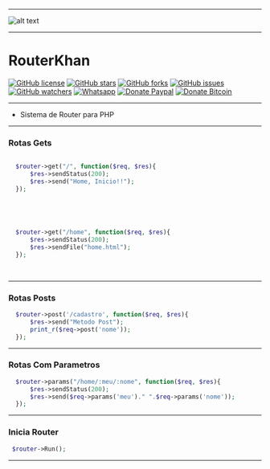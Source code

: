 -------------------------------


![alt text](https://i.imgur.com/9bNPdrP.gif "Logo RouterKhan")


-------------------------------


# RouterKhan
[![GitHub license](https://img.shields.io/badge/license-MIT-blue.svg)](https://raw.githubusercontent.com/PaulaoDev/router-khan/master/LICENSE)
[![GitHub stars](https://img.shields.io/github/stars/PaulaoDev/router-khan.svg)](https://github.com/PaulaoDev/ChatBot-PHP-Facebook/stargazers)
[![GitHub forks](https://img.shields.io/github/forks/PaulaoDev/router-khan.svg)](https://github.com/PaulaoDev/ChatBot-PHP-Facebook/fork)
[![GitHub issues](https://img.shields.io/github/issues/PaulaoDev/router-khan.svg)](https://github.com/PaulaoDev/ChatBot-PHP-Facebook/issues)
[![GitHub watchers](https://img.shields.io/github/watchers/badges/shields.svg?style=social&label=Watch)](https://github.com/PaulaoDev/router-khan/subscription)
[![Whatsapp](https://img.shields.io/badge/Whatsapp-On-green.svg)](https://bit.ly/whatsappdopaulo)
[![Donate Paypal](https://img.shields.io/badge/Donate-PayPal-green.svg)](https://goo.gl/ujU2QU)
[![Donate Bitcoin](https://img.shields.io/badge/Donate-Bitcoin-yellow.svg)](https://blockchain.info/address/37RWdwgsXK94pANXm9fHv722k4zQmtmCpH)


-------------------------------


- Sistema de Router para PHP


-------------------------------


  ### Rotas Gets
  
  
  ```php
  
    $router->get("/", function($req, $res){
		$res->sendStatus(200);
		$res->send("Home, Inicio!!");
	});
	
	
  ```
  
  
  ```php
  
  
    $router->get("/home", function($req, $res){
		$res->sendStatus(200);
		$res->sendFile("home.html");
	});
	
	
  ```
  
  
  ------------------------------------------------
  
  
  ### Rotas Posts 
  
  ```php
    $router->post('/cadastro', function($req, $res){
		$res->send("Metodo Post");
		print_r($req->post('nome'));
	});
   ```
  
  
  ------------------------------------------------
    
  
  ### Rotas Com Parametros
  
  ```php
    $router->params("/home/:meu/:nome", function($req, $res){
		$res->sendStatus(200);
		$res->send($req->params('meu')." ".$req->params('nome'));
	});
   ```
  
  
  ------------------------------------------------
  
  
   ### Inicia Router
   
   
   ```php
  	$router->Run();
   ```
   
  
   ------------------------------------------------
